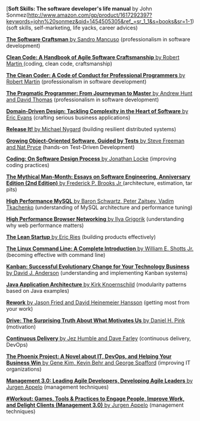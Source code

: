 [**Soft Skills: The software developer's life manual** by John Sonmez(http://www.amazon.com/gp/product/1617292397?keywords=john%20sonmez&qid=1454505305&ref_=sr_1_1&s=books&sr=1-1) (soft skills, self-marketing, life yacks, career advices)

[**The Software Craftsman** by Sandro Mancuso](http://www.amazon.com/The-Software-Craftsman-Professionalism-Pragmatism/dp/0134052501)  (professionalism in software development)

[**Clean Code: A Handbook of Agile Software Craftsmanship** by Robert Martin ](http://www.amazon.com/Clean-Code-Handbook-Software-Craftsmanship/dp/0132350882) (coding, clean code, craftsmanship)

[**The Clean Coder: A Code of Conduct for Professional Programmers** by Robert Martin](http://www.amazon.com/Clean-Coder-Conduct-Professional-Programmers/dp/0137081073) (professionalism in software development)

[**The Pragmatic Programmer: From Journeyman to Master** by Andrew Hunt and David Thomas](http://www.amazon.com/Pragmatic-Programmer-Journeyman-Master/dp/020161622X) (professionalism in software development)

[**Domain-Driven Design: Tackling Complexity in the Heart of Software** by Eric Evans](http://www.amazon.com/Domain-Driven-Design-Tackling-Complexity-Software/dp/0321125215) (crafting serious business applications)

[**Release It!** by Michael Nygard](http://www.amazon.com/Release-Production-Ready-Software-Pragmatic-Programmers/dp/0978739213) (building resilient distributed systems)

[**Growing Object-Oriented Software, Guided by Tests** by Steve Freeman and Nat Pryce](http://www.amazon.com/Growing-Object-Oriented-Software-Guided-Tests/dp/0321503627) (hands-on Test-Driven Development)

[**Coding: On Software Design Process** by Jonathan Locke](http://www.amazon.com/Coding-Software-Process-Jonathan-Locke/dp/0615404820) (improving coding practices)

[**The Mythical Man-Month: Essays on Software Engineering, Anniversary Edition (2nd Edition)** by Frederick P. Brooks Jr ](http://www.amazon.com/The-Mythical-Man-Month-Engineering-Anniversary/dp/0201835959) (architecture, estimation, tar pits)

[**High Performance MySQL** by Baron Schwartz, Peter Zaitsev, Vadim Tkachenko](http://shop.oreilly.com/product/0636920022343.do) (understanding of MySQL architecture and performance tuning)

[**High Performance Browser Networking** by Ilya Grigorik](http://chimera.labs.oreilly.com/books/1230000000545) (understanding why web performance matters)

[**The Lean Startup** by Eric Ries](http://www.amazon.com/Lean-Startup-Entrepreneurs-Continuous-Innovation/dp/0307887898) (building products effectively)

[**The Linux Command Line: A Complete Introduction** by William E. Shotts Jr.](http://www.amazon.com/Linux-Command-Line-Complete-Introduction/dp/1593273894) (becoming effective with command line)

[**Kanban: Successful Evolutionary Change for Your Technology Business** by David J. Anderson](http://www.amazon.com/Kanban-Successful-Evolutionary-Technology-Business/dp/0984521402) (understanding and implementing Kanban systems)

[**Java Application Architecture** by Kirk Knoernschild](http://www.amazon.com/Java-Application-Architecture-Modularity-Patterns/dp/0321247132) (modularity patterns based on Java examples)

[**Rework** by Jason Fried and David Heinemeier Hansson](http://www.amazon.com/Rework-Jason-Fried/dp/0307463745) (getting most from your work)

[**Drive: The Surprising Truth About What Motivates Us** by Daniel H. Pink](http://www.amazon.com/Drive-Surprising-Truth-About-Motivates/dp/1594484805) (motivation)

[**Continuous Delivery** by Jez Humble and Dave Farley](http://www.amazon.com/Continuous-Delivery-Deployment-Automation-Addison-Wesley/dp/0321601912) (continuous delivery, DevOps)

[**The Phoenix Project: A Novel about IT, DevOps, and Helping Your Business Win** by Gene Kim, Kevin Behr and George Spafford](http://www.amazon.com/Phoenix-Project-DevOps-Helping-Business/dp/0988262509) (improving IT organizations) 

[**Management 3.0: Leading Agile Developers, Developing Agile Leaders** by Jurgen Appelo](http://www.amazon.co.uk/Management-3-0-Leading-Developers-Developing-ebook/dp/B004ISL6JY/ref=sr_1_1?ie=UTF8&qid=1420628609&sr=8-1&keywords=Management+3.0) (management techniques) 

[**#Workout: Games, Tools & Practices to Engage People, Improve Work, and Delight Clients (Management 3.0)** by Jurgen Appelo](http://www.amazon.com/Workout-Practices-Improve-Delight-Management-ebook/dp/B00N6REYKQ/) (management techniques) 
